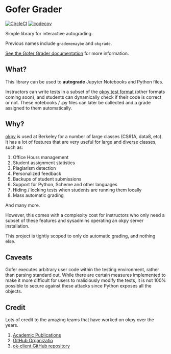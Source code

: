 # Gofer Grader

[![CircleCI](https://circleci.com/gh/data-8/Gofer-Grader/tree/master.svg?style=shield)](https://circleci.com/gh/data-8/Gofer-Grader/tree/master)
[![codecov](https://codecov.io/gh/data-8/Gofer-Grader/branch/master/graph/badge.svg)](https://codecov.io/gh/data-8/Gofer-Grader)

Simple library for interactive autograding.

Previous names include `gradememaybe` and `okgrade`.

[See the Gofer Grader documentation](http://okgrade.readthedocs.io/en/latest/) for more information.

## What?

This library can be used to **autograde** Jupyter Notebooks and
Python files.

Instructors can write tests in a subset of the [okpy test format](docs/ok-test-format.md)
(other formats coming soon), and students can dynamically check if their
code is correct or not. These notebooks / .py files can later
be collected and a grade assigned to them automatically.

## Why?

[okpy](http://okpy.org/) is used at Berkeley for a number of large
classes (CS61A, data8, etc). It has a lot of features that are
very useful for large and diverse classes, such as:

1. Office Hours management
2. Student assignment statistics
3. Plagiarism detection
4. Personalized feedback
5. Backups of student submissions
6. Support for Python, Scheme and other languages
7. Hiding / locking tests when students are running them locally
8. Mass automatic grading

And many more.

However, this comes with a complexity cost for instructors who only
need a subset of these features and sysadmins operating an okpy server
installation.

This project is tightly scoped to only do automatic grading, and nothing
else.

## Caveats

Gofer executes arbitrary user code within the testing environment, rather than
parsing standard out. While there are certain measures implemented to make it
more difficult for users to maliciously modify the tests, it is not 100%
possible to secure against these attacks since Python exposes all the objects.

## Credit

Lots of credit to the amazing teams that have worked on okpy over the
years.

1. [Academic Publications](https://okpy.org/about/publications/)
2. [GitHub Organizatio](https://github.com/okpy)
3. [ok-client GitHub repository](https://github.com/Cal-CS-61A-Staff/ok-client)
